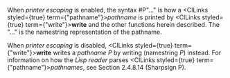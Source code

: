  



When *printer escaping* is enabled, the syntax #P"..." is how a <ClLinks styled={true} term={"pathname"}><i>pathname</i></ClLinks> is printed by <ClLinks styled={true} term={"write"}><b>write</b></ClLinks> and the other functions herein described. The "..." is the namestring representation of the pathname. 



When *printer escaping* is disabled, <ClLinks styled={true} term={"write"}><b>write</b></ClLinks> writes a *pathname P* by writing (namestring *P*) instead. For information on how the *Lisp reader* parses <ClLinks styled={true} term={"pathname"}><i>pathnames</i></ClLinks>, see Section 2.4.8.14 (Sharpsign P). 



